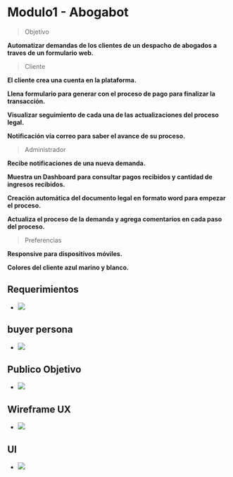 # Modulo1 - Abogabot


> Objetivo

**Automatizar demandas de los clientes de un despacho de abogados a traves de un formulario web.**

> Cliente

**El cliente crea una cuenta en la plataforma.**

**Llena formulario para generar con el proceso de pago para finalizar la transacción.**
    
**Visualizar seguimiento de cada una de las actualizaciones del proceso legal.**

**Notificación vía correo para saber el avance de su proceso.**


> Administrador 

**Recibe notificaciones de una nueva demanda.**

**Muestra un Dashboard para consultar pagos recibidos y cantidad de ingresos recibidos.**

**Creación automática del documento legal en formato word para empezar el proceso.**

**Actualiza el proceso de la demanda y agrega comentarios en cada paso del proceso.**
    
>Preferencias  

**Responsive para dispositivos móviles.**

**Colores del cliente azul marino y blanco.**


## Requerimientos   

<ul>    
    <li><a href="Requerimientos.docx"><img src="https://img.shields.io/badge/Uno-Toma%20de%20requerimientos-blueviolet?style=for-the-badge"/> </a></li>
</ul>

## buyer persona

<ul>    
    <li><a href="persona.docx"><img src="https://img.shields.io/badge/Dos-Buyer%20Persona-blueviolet?style=for-the-badge"/> </a></li>
</ul>

## Publico Objetivo

<ul>    
    <li><a href="Publico Objetivo.jpg"><img src="https://img.shields.io/badge/Tres-Publico%20Objetivo-blueviolet?style=for-the-badge"/> </a></li>
</ul>

## Wireframe UX

<ul>    
    <li><a href="Wireframe.pdf"><img src="https://img.shields.io/badge/Cuatro-Wireframe%20UX-blueviolet?style=for-the-badge"/> </a></li>
</ul>


## UI 

<ul>    
    <li><a href="UI.pdf"><img src="https://img.shields.io/badge/Cinco-User%20Interface%20(UI)-blueviolet?style=for-the-badge"/> </a></li>
</ul>

